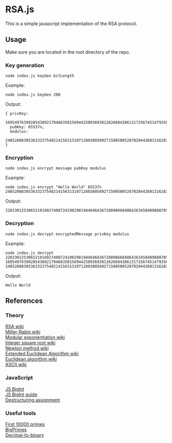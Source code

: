 # RSA.js

This is a simple javascript implementation of the RSA protocol.

## Usage

Make sure you are located in the root directory of the repo.

### Key generation
`node index.js keyGen bitLength`

Example:  

```node index.js keyGen 200```

Output:
```
{ privKey:
   16954976399285438921794663501569442589369381262668438613172567451479356170826263602719687287439000294872841092754072245n,
  pubKey: 65537n,
  modulus:
   248520883053633237548214156313197128038058927158050052870204426013162831563616350936880148646497325348182465415128971071n }
```

### Encryption
`node index.js encrypt message pubKey modulus`

Example:  

```
node index.js encrypt "Hello World" 65537n 248520883053633237548214156313197128038058927158050052870204426013162831563616350936880148646497325348182465415128971071n
```

Output:
```
228330125306521016027408724198298194464643672889066840642634584098887056086731732761890355185770132374033716999795886420n
```

### Decryption
`node index.js decrypt encryptedMessage privKey modulus`

Example:  

```
node index.js decrypt 228330125306521016027408724198298194464643672889066840642634584098887056086731732761890355185770132374033716999795886420n 16954976399285438921794663501569442589369381262668438613172567451479356170826263602719687287439000294872841092754072245n 248520883053633237548214156313197128038058927158050052870204426013162831563616350936880148646497325348182465415128971071n
```

Output:
```
Hello World
```

## References

### Theory

[RSA wiki](https://en.wikipedia.org/wiki/RSA_(cryptosystem))  
[Miller-Rabin wiki](https://en.wikipedia.org/wiki/Miller%E2%80%93Rabin_primality_test)  
[Modular exponentiation wiki](https://en.wikipedia.org/wiki/Modular_exponentiation)  
[Integer square root wiki](https://en.wikipedia.org/wiki/Integer_square_root)  
[Newton method wiki](https://en.wikipedia.org/wiki/Newton%27s_method)  
[Extended Euclidean Algorithm wiki](https://en.wikipedia.org/wiki/Extended_Euclidean_algorithm)  
[Euclidean algorithm wiki](https://en.wikipedia.org/wiki/Euclidean_algorithm)  
[ASCII wiki](https://en.wikipedia.org/wiki/ASCII)  

### JavaScript
[JS BigInt](https://developer.mozilla.org/en-US/docs/Web/JavaScript/Reference/Global_Objects/BigInt)  
[JS BigInt guide](https://golb.hplar.ch/2018/09/javascript-bigint.html)  
[Destructuring assignment](https://developer.mozilla.org/en-US/docs/Web/JavaScript/Reference/Operators/Destructuring_assignment)  

### Useful tools
[First 10000 primes](https://primes.utm.edu/lists/small/10000.txt)  
[BigPrimes](https://bigprimes.org/)  
[Decimal-to-binary](https://codebeautify.org/decimal-binary-converter)  



